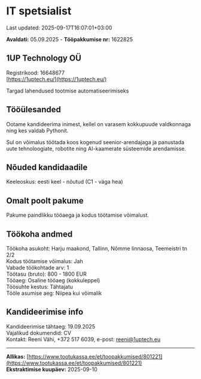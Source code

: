 # IT spetsialist

Last updated: 2025-09-17T16:07:01+03:00

**Avaldati:** 05.09.2025 - **Tööpakkumise nr:** 1622825

## 1UP Technology OÜ

Registrikood: 16648677  
[https://1uptech.eu/](https://1uptech.eu/)

Targad lahendused tootmise automatiseerimiseks

## Tööülesanded

Ootame kandideerima inimest, kellel on varasem kokkupuude valdkonnaga ning kes valdab Pythonit.

Sul on võimalus töötada koos kogenud seenior-arendajaga ja panustada uute tehnoloogiate, robotite ning AI-kaamerate süsteemide arendamisse.

## Nõuded kandidaadile

Keeleoskus: eesti keel - nõutud (C1 - väga hea)

## Omalt poolt pakume

Pakume paindlikku tööaega ja kodus töötamise võimalust.

## Töökoha andmed

Töökoha asukoht: Harju maakond, Tallinn, Nõmme linnaosa, Teemeistri tn 2/2  
Kodus töötamise võimalus: Jah  
Vabade töökohtade arv: 1  
Töötasu (bruto): 800 - 1800 EUR  
Tööaeg: Osaline tööaeg (kokkuleppel)  
Töösuhte kestus: Tähtajatu  
Tööle asumise aeg: Niipea kui võimalik

## Kandideerimise info

Kandideerimise tähtaeg: 19.09.2025  
Vajalikud dokumendid: CV  
Kontakt: Reeni Vähi, +372 517 6039, e-post: [reeni@1uptech.eu](mailto:reeni@1uptech.eu)

---

**Allikas:** [https://www.tootukassa.ee/et/toopakkumised/801221](https://www.tootukassa.ee/et/toopakkumised/801221)  
**Ekstraktimise kuupäev:** 2025-09-10
